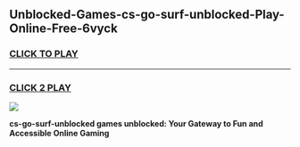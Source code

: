 
## Unblocked-Games-cs-go-surf-unblocked-Play-Online-Free-6vyck
<h3>
<a href="https://premium76.site?title=cs-go-surf-unblocked&ref=26A">CLICK TO PLAY</a></h3>
<hr>

<h3>
<a href="https://premium76.site?title=cs-go-surf-unblocked&ref=26A">CLICK 2 PLAY</a>
  
</h3>

<a href="https://premium76.site?title=cs-go-surf-unblocked&ref=26A"><img src="https://clearcache.store/games.png"></a>


**cs-go-surf-unblocked games unblocked: Your Gateway to Fun and Accessible Online Gaming**
